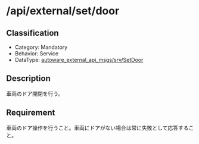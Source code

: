 # /api/external/set/door

## Classification

- Category: Mandatory
- Behavior: Service
- DataType: [autoware_external_api_msgs/srv/SetDoor](https://github.com/tier4/autoware_api_msgs/blob/main/autoware_external_api_msgs/srv/SetDoor.srv)

## Description

車両のドア開閉を行う。

## Requirement

車両のドア操作を行うこと。車両にドアがない場合は常に失敗として応答すること。
